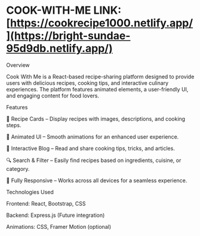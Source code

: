 # COOK-WITH-ME                     LINK:[https://cookrecipe1000.netlify.app/](https://bright-sundae-95d9db.netlify.app/)
Overview

Cook With Me is a React-based recipe-sharing platform designed to provide users with delicious recipes, cooking tips, and interactive culinary experiences. The platform features animated elements, a user-friendly UI, and engaging content for food lovers.

Features

🍲 Recipe Cards – Display recipes with images, descriptions, and cooking steps.

🎨 Animated UI – Smooth animations for an enhanced user experience.

📜 Interactive Blog – Read and share cooking tips, tricks, and articles.

🔍 Search & Filter – Easily find recipes based on ingredients, cuisine, or category.

📱 Fully Responsive – Works across all devices for a seamless experience.

Technologies Used

Frontend: React, Bootstrap, CSS

Backend: Express.js (Future integration)

Animations: CSS, Framer Motion (optional)
